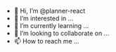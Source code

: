 - 👋 Hi, I’m @planner-react
- 👀 I’m interested in ...
- 🌱 I’m currently learning ...
- 💞️ I’m looking to collaborate on ...
- 📫 How to reach me ...

<!---
planner-react/planner-react is a ✨ special ✨ repository because its `README.md` (this file) appears on your GitHub profile.
You can click the Preview link to take a look at your changes.
--->
